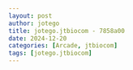 ```yaml
---
layout: post
author: jotego
title: jotego.jtbiocom - 7858a00
date: 2024-12-20
categories: [Arcade, jtbiocom]
tags: [jotego.jtbiocom]
---
```


